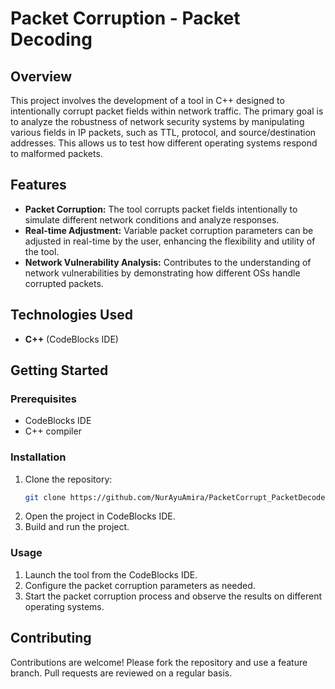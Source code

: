 # Packet Corruption - Packet Decoding

## Overview

This project involves the development of a tool in C++ designed to intentionally corrupt packet fields within network traffic. The primary goal is to analyze the robustness of network security systems by manipulating various fields in IP packets, such as TTL, protocol, and source/destination addresses. This allows us to test how different operating systems respond to malformed packets.

## Features

- **Packet Corruption:** The tool corrupts packet fields intentionally to simulate different network conditions and analyze responses.
- **Real-time Adjustment:** Variable packet corruption parameters can be adjusted in real-time by the user, enhancing the flexibility and utility of the tool.
- **Network Vulnerability Analysis:** Contributes to the understanding of network vulnerabilities by demonstrating how different OSs handle corrupted packets.

## Technologies Used

- **C++** (CodeBlocks IDE)

## Getting Started

### Prerequisites

- CodeBlocks IDE
- C++ compiler

### Installation

1. Clone the repository:
    ```bash
    git clone https://github.com/NurAyuAmira/PacketCorrupt_PacketDecode.git
    ```
2. Open the project in CodeBlocks IDE.
3. Build and run the project.

### Usage

1. Launch the tool from the CodeBlocks IDE.
2. Configure the packet corruption parameters as needed.
3. Start the packet corruption process and observe the results on different operating systems.

## Contributing

Contributions are welcome! Please fork the repository and use a feature branch. Pull requests are reviewed on a regular basis.
